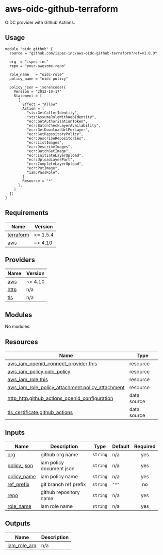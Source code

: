 # aws-oidc-github-terraform

OIDC provider with Github Actions.

## Usage

```hcl
module "oidc_github" {
  source = "github.com/ispec-inc/aws-oidc-github-terraform?ref=v1.0.0"

  org  = "ispec-inc"
  repo = "your-awesome-repo"

  role_name   = "oidc-role"
  policy_name = "oidc-policy"

  policy_json = jsonencode({
    Version = "2012-10-17"
    Statement = [
      {
        Effect = "Allow"
        Action = [
          "sts:GetCallerIdentity",
          "sts:AssumeRoleWithWebIdentity",
          "ecr:GetAuthorizationToken",
          "ecr:BatchCheckLayerAvailability",
          "ecr:GetDownloadUrlForLayer",
          "ecr:GetRepositoryPolicy",
          "ecr:DescribeRepositories",
          "ecr:ListImages",
          "ecr:DescribeImages",
          "ecr:BatchGetImage",
          "ecr:InitiateLayerUpload",
          "ecr:UploadLayerPart",
          "ecr:CompleteLayerUpload",
          "ecr:PutImage",
          "iam:PassRole",
        ]
        Resource = "*"
      },
    ]
  })
}
```

## Requirements

| Name | Version |
|------|---------|
| <a name="requirement_terraform"></a> [terraform](#requirement\_terraform) | >= 1.5.4 |
| <a name="requirement_aws"></a> [aws](#requirement\_aws) | ~> 4.10 |

## Providers

| Name | Version |
|------|---------|
| <a name="provider_aws"></a> [aws](#provider\_aws) | ~> 4.10 |
| <a name="provider_http"></a> [http](#provider\_http) | n/a |
| <a name="provider_tls"></a> [tls](#provider\_tls) | n/a |

## Modules

No modules.

## Resources

| Name | Type |
|------|------|
| [aws_iam_openid_connect_provider.this](https://registry.terraform.io/providers/hashicorp/aws/latest/docs/resources/iam_openid_connect_provider) | resource |
| [aws_iam_policy.oidc_policy](https://registry.terraform.io/providers/hashicorp/aws/latest/docs/resources/iam_policy) | resource |
| [aws_iam_role.this](https://registry.terraform.io/providers/hashicorp/aws/latest/docs/resources/iam_role) | resource |
| [aws_iam_role_policy_attachment.policy_attachment](https://registry.terraform.io/providers/hashicorp/aws/latest/docs/resources/iam_role_policy_attachment) | resource |
| [http_http.github_actions_openid_configuration](https://registry.terraform.io/providers/hashicorp/http/latest/docs/data-sources/http) | data source |
| [tls_certificate.github_actions](https://registry.terraform.io/providers/hashicorp/tls/latest/docs/data-sources/certificate) | data source |

## Inputs

| Name | Description | Type | Default | Required |
|------|-------------|------|---------|:--------:|
| <a name="input_org"></a> [org](#input\_org) | github org name | `string` | n/a | yes |
| <a name="input_policy_json"></a> [policy\_json](#input\_policy\_json) | iam policy document json | `string` | n/a | yes |
| <a name="input_policy_name"></a> [policy\_name](#input\_policy\_name) | iam policy name | `string` | n/a | yes |
| <a name="input_ref_prefix"></a> [ref\_prefix](#input\_ref\_prefix) | git branch ref prefix | `string` | `"*"` | no |
| <a name="input_repo"></a> [repo](#input\_repo) | github repository name | `string` | n/a | yes |
| <a name="input_role_name"></a> [role\_name](#input\_role\_name) | iam role name | `string` | n/a | yes |

## Outputs

| Name | Description |
|------|-------------|
| <a name="output_iam_role_arn"></a> [iam\_role\_arn](#output\_iam\_role\_arn) | n/a |
